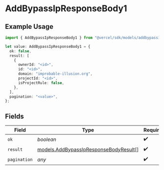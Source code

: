 # AddBypassIpResponseBody1

## Example Usage

```typescript
import { AddBypassIpResponseBody1 } from "@vercel/sdk/models/addbypassipop.js";

let value: AddBypassIpResponseBody1 = {
  ok: false,
  result: [
    {
      ownerId: "<id>",
      id: "<id>",
      domain: "improbable-illusion.org",
      projectId: "<id>",
      isProjectRule: false,
    },
  ],
  pagination: "<value>",
};
```

## Fields

| Field                                                                                | Type                                                                                 | Required                                                                             | Description                                                                          |
| ------------------------------------------------------------------------------------ | ------------------------------------------------------------------------------------ | ------------------------------------------------------------------------------------ | ------------------------------------------------------------------------------------ |
| `ok`                                                                                 | *boolean*                                                                            | :heavy_check_mark:                                                                   | N/A                                                                                  |
| `result`                                                                             | [models.AddBypassIpResponseBodyResult](../models/addbypassipresponsebodyresult.md)[] | :heavy_check_mark:                                                                   | N/A                                                                                  |
| `pagination`                                                                         | *any*                                                                                | :heavy_check_mark:                                                                   | N/A                                                                                  |